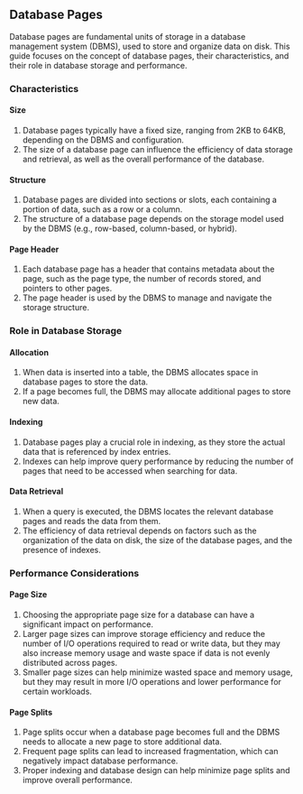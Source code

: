 ## Database Pages

Database pages are fundamental units of storage in a database management system (DBMS), used to store and organize data on disk. This guide focuses on the concept of database pages, their characteristics, and their role in database storage and performance.

### Characteristics

#### Size

1. Database pages typically have a fixed size, ranging from 2KB to 64KB, depending on the DBMS and configuration.
2. The size of a database page can influence the efficiency of data storage and retrieval, as well as the overall performance of the database.

#### Structure

1. Database pages are divided into sections or slots, each containing a portion of data, such as a row or a column.
2. The structure of a database page depends on the storage model used by the DBMS (e.g., row-based, column-based, or hybrid).

#### Page Header

1. Each database page has a header that contains metadata about the page, such as the page type, the number of records stored, and pointers to other pages.
2. The page header is used by the DBMS to manage and navigate the storage structure.

### Role in Database Storage

#### Allocation

1. When data is inserted into a table, the DBMS allocates space in database pages to store the data.
2. If a page becomes full, the DBMS may allocate additional pages to store new data.

#### Indexing

1. Database pages play a crucial role in indexing, as they store the actual data that is referenced by index entries.
2. Indexes can help improve query performance by reducing the number of pages that need to be accessed when searching for data.

#### Data Retrieval

1. When a query is executed, the DBMS locates the relevant database pages and reads the data from them.
2. The efficiency of data retrieval depends on factors such as the organization of the data on disk, the size of the database pages, and the presence of indexes.

### Performance Considerations

#### Page Size

1. Choosing the appropriate page size for a database can have a significant impact on performance.
2. Larger page sizes can improve storage efficiency and reduce the number of I/O operations required to read or write data, but they may also increase memory usage and waste space if data is not evenly distributed across pages.
3. Smaller page sizes can help minimize wasted space and memory usage, but they may result in more I/O operations and lower performance for certain workloads.

#### Page Splits

1. Page splits occur when a database page becomes full and the DBMS needs to allocate a new page to store additional data.
2. Frequent page splits can lead to increased fragmentation, which can negatively impact database performance.
3. Proper indexing and database design can help minimize page splits and improve overall performance.
